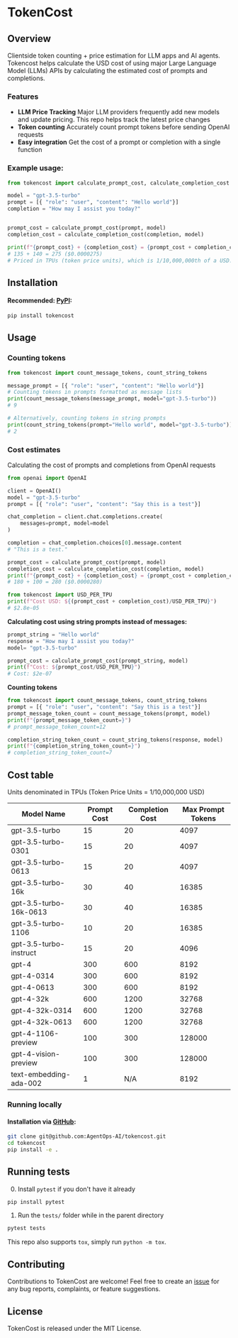 # TokenCost

## Overview
Clientside token counting + price estimation for LLM apps and AI agents. Tokencost helps calculate the USD cost of using major Large Language Model (LLMs) APIs by calculating the estimated cost of prompts and completions.

### Features
* **LLM Price Tracking** Major LLM providers frequently add new models and update pricing. This repo helps track the latest price changes
* **Token counting** Accurately count prompt tokens before sending OpenAI requests
* **Easy integration** Get the cost of a prompt or completion with a single function

### Example usage:

```python
from tokencost import calculate_prompt_cost, calculate_completion_cost

model = "gpt-3.5-turbo"
prompt = [{ "role": "user", "content": "Hello world"}]
completion = "How may I assist you today?"


prompt_cost = calculate_prompt_cost(prompt, model)
completion_cost = calculate_completion_cost(completion, model)

print(f"{prompt_cost} + {completion_cost} = {prompt_cost + completion_cost}")
# 135 + 140 = 275 ($0.0000275)
# Priced in TPUs (token price units), which is 1/10,000,000th of a USD.
```

## Installation

#### Recommended: [PyPI](https://pypi.org/project/tokencost/):

```bash
pip install tokencost
```

## Usage

### Counting tokens

```python
from tokencost import count_message_tokens, count_string_tokens

message_prompt = [{ "role": "user", "content": "Hello world"}]
# Counting tokens in prompts formatted as message lists
print(count_message_tokens(message_prompt, model="gpt-3.5-turbo"))
# 9

# Alternatively, counting tokens in string prompts
print(count_string_tokens(prompt="Hello world", model="gpt-3.5-turbo"))
# 2

```

### Cost estimates
Calculating the cost of prompts and completions from OpenAI requests
```python
from openai import OpenAI

client = OpenAI()
model = "gpt-3.5-turbo"
prompt = [{ "role": "user", "content": "Say this is a test"}]

chat_completion = client.chat.completions.create(
    messages=prompt, model=model
)

completion = chat_completion.choices[0].message.content
# "This is a test."

prompt_cost = calculate_prompt_cost(prompt, model)
completion_cost = calculate_completion_cost(completion, model)
print(f"{prompt_cost} + {completion_cost} = {prompt_cost + completion_cost}")
# 180 + 100 = 280 ($0.0000280)

from tokencost import USD_PER_TPU
print(f"Cost USD: ${(prompt_cost + completion_cost)/USD_PER_TPU}")
# $2.8e-05
```

**Calculating cost using string prompts instead of messages:**
```python
prompt_string = "Hello world" 
response = "How may I assist you today?"
model= "gpt-3.5-turbo"

prompt_cost = calculate_prompt_cost(prompt_string, model)
print(f"Cost: ${prompt_cost/USD_PER_TPU}")
# Cost: $2e-07
```

**Counting tokens**
```python
from tokencost import count_message_tokens, count_string_tokens
prompt = [{ "role": "user", "content": "Say this is a test"}]
prompt_message_token_count = count_message_tokens(prompt, model)
print(f"{prompt_message_token_count=}")
# prompt_message_token_count=12

completion_string_token_count = count_string_tokens(response, model)
print(f"{completion_string_token_count=}")
# completion_string_token_count=7
```

## Cost table
Units denominated in TPUs (Token Price Units = 1/10,000,000 USD)

| Model Name                | Prompt Cost | Completion Cost | Max Prompt Tokens |
|---------------------------|-------------|-----------------|-------------------|
| gpt-3.5-turbo             | 15          | 20              | 4097              |
| gpt-3.5-turbo-0301        | 15          | 20              | 4097              |
| gpt-3.5-turbo-0613        | 15          | 20              | 4097              |
| gpt-3.5-turbo-16k         | 30          | 40              | 16385             |
| gpt-3.5-turbo-16k-0613    | 30          | 40              | 16385             |
| gpt-3.5-turbo-1106        | 10          | 20              | 16385             |
| gpt-3.5-turbo-instruct    | 15          | 20              | 4096              |
| gpt-4                     | 300         | 600             | 8192              |
| gpt-4-0314                | 300         | 600             | 8192              |
| gpt-4-0613                | 300         | 600             | 8192              |
| gpt-4-32k                 | 600         | 1200            | 32768             |
| gpt-4-32k-0314            | 600         | 1200            | 32768             |
| gpt-4-32k-0613            | 600         | 1200            | 32768             |
| gpt-4-1106-preview        | 100         | 300             | 128000            |
| gpt-4-vision-preview      | 100         | 300             | 128000            |
| text-embedding-ada-002    | 1           | N/A             | 8192              |




### Running locally

#### Installation via [GitHub](https://github.com/AgentOps-AI/tokencost):

```bash
git clone git@github.com:AgentOps-AI/tokencost.git
cd tokencost
pip install -e .
```

## Running tests

0. Install `pytest` if you don't have it already

```python
pip install pytest
```

1. Run the `tests/` folder while in the parent directory

```python
pytest tests
```

This repo also supports `tox`, simply run `python -m tox`.

## Contributing

Contributions to TokenCost are welcome! Feel free to create an [issue](https://github.com/AgentOps-AI/tokencost/issues) for any bug reports, complaints, or feature suggestions.

## License

TokenCost is released under the MIT License.
